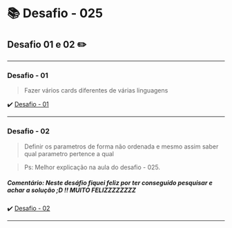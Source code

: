 # :books: Desafio - 025

## Desafio 01 e 02 :pencil2:

---

### Desafio - 01

> Fazer vários cards diferentes de várias linguagens

:heavy_check_mark: [Desafio - 01](https://github.com/milafrn/jogo-da-memoria/commit/1f00b3d73ce2681fb909818ff93553987e40107b)

---

### Desafio - 02

> Definir os parametros de forma não ordenada e mesmo assim saber qual parametro pertence a qual

> Ps: Melhor explicação na aula do desafio - 025.

##### Comentário: Neste desáfio fiquei feliz por ter conseguido pesquisar e achar a solução ;D !! MUITO FELIZZZZZZZZ

:heavy_check_mark: [Desafio - 02](https://github.com/milafrn/jogo-da-memoria/commit/9466e3159f453d20c206357f9002e94bd6be5210)

---
